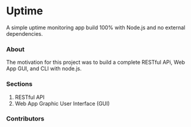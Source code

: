 # Uptime
A simple uptime monitoring app build 100% with Node.js and no external dependencies.

### About
The motivation for this project was to build a complete RESTful APi, Web App GUI, and CLI with node.js.

### Sections
1. RESTful API
2. Web App Graphic User Interface (GUI)
### Contributors
